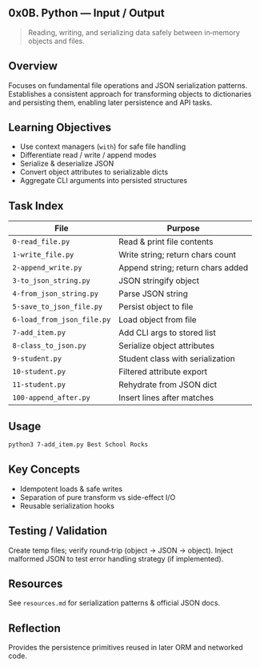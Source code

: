 ## 0x0B. Python — Input / Output

> Reading, writing, and serializing data safely between in‑memory objects and files.

## Overview

Focuses on fundamental file operations and JSON serialization patterns. Establishes a consistent approach for transforming objects to dictionaries and persisting them, enabling later persistence and API tasks.

## Learning Objectives

- Use context managers (`with`) for safe file handling
- Differentiate read / write / append modes
- Serialize & deserialize JSON
- Convert object attributes to serializable dicts
- Aggregate CLI arguments into persisted structures

## Task Index

| File                       | Purpose                           |
| -------------------------- | --------------------------------- |
| `0-read_file.py`           | Read & print file contents        |
| `1-write_file.py`          | Write string; return chars count  |
| `2-append_write.py`        | Append string; return chars added |
| `3-to_json_string.py`      | JSON stringify object             |
| `4-from_json_string.py`    | Parse JSON string                 |
| `5-save_to_json_file.py`   | Persist object to file            |
| `6-load_from_json_file.py` | Load object from file             |
| `7-add_item.py`            | Add CLI args to stored list       |
| `8-class_to_json.py`       | Serialize object attributes       |
| `9-student.py`             | Student class with serialization  |
| `10-student.py`            | Filtered attribute export         |
| `11-student.py`            | Rehydrate from JSON dict          |
| `100-append_after.py`      | Insert lines after matches        |

## Usage

```bash
python3 7-add_item.py Best School Rocks
```

## Key Concepts

- Idempotent loads & safe writes
- Separation of pure transform vs side-effect I/O
- Reusable serialization hooks

## Testing / Validation

Create temp files; verify round‑trip (object → JSON → object). Inject malformed JSON to test error handling strategy (if implemented).

## Resources

See `resources.md` for serialization patterns & official JSON docs.

## Reflection

Provides the persistence primitives reused in later ORM and networked code.
